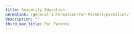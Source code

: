 ```yaml
---
title: Sexuality Education
permalink: /general-information/For-Parents/permalink/
description: ""
third_nav_title: For Parents
---
```

